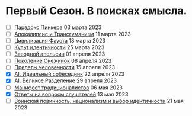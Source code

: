 # Первый Сезон. В поисках смысла.

- [ ] [Парадокс Пинкера](pinker.md) 03 марта 2023
- [ ] [Апокалипсис и Трансгуманизм](apocalypse.md) 11 марта 2023
- [ ] [Цивилизация Фауста](faust.md) 18 марта 2023
- [ ] [Культ идентичности](identity.md) 25 марта 2023
- [ ] [Заводной апельсин](orange.md) 01 апреля 2023
- [ ] [Поколение Снежинок](snowflakes.md) 08 апреля 2023
- [ ] [Пределы человечности](limits.md) 15 апреля 2023
- [x] [AI. Идеальный собеседник](ai.md) 22 апреля 2023
- [x] [AI. Великое Разделение](vr.md) 29 апреля 2023
- [ ] [Манифест традиционалистов](mt.md) 06 мая 2023
- [x] [Ответы на вопросы слушателей](otvety.md) 13 мая 2023
- [ ] [Воинская повинность, национализм и выбор идентичности](final.md) 21 мая 2023
